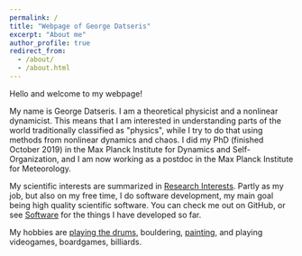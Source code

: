 ```yaml
---
permalink: /
title: "Webpage of George Datseris"
excerpt: "About me"
author_profile: true
redirect_from:
  - /about/
  - /about.html
---
```


Hello and welcome to my webpage!

My name is George Datseris. I am a theoretical physicist and a nonlinear dynamicist. This means that I am interested in understanding parts of the world traditionally classified as "physics", while I try to do that using methods from nonlinear dynamics and chaos. I did my PhD (finished October 2019) in the Max Planck Institute for Dynamics and Self-Organization, and I am now working as a postdoc in the Max Planck Institute for Meteorology.

My scientific interests are summarized in [Research Interests](/research). Partly as my job, but also on my free time, I do software development, my main goal being high quality scientific software. You can check me out on GitHub, or see [Software](/software) for the things I have developed so far.

My hobbies are [playing the drums](/music), bouldering, [painting](https://www.facebook.com/DatsasSPA/), and playing videogames, boardgames, billiards.